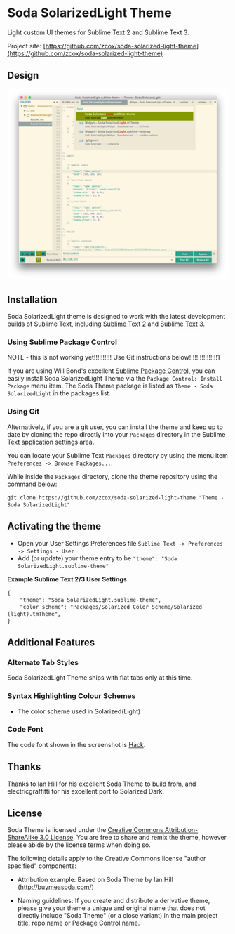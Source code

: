 # Soda SolarizedLight Theme

Light custom UI themes for Sublime Text 2 and Sublime Text 3.

Project site: [https://github.com/zcox/soda-solarized-light-theme](https://github.com/zcox/soda-solarized-light-theme)

## Design

![Soda SolarizedLight Theme](img/screenshot2.png)

## Installation

Soda SolarizedLight theme is designed to work with the latest development builds of Sublime Text, including [Sublime Text 2](http://www.sublimetext.com/dev) and [Sublime Text 3](http://www.sublimetext.com/3dev).

### Using Sublime Package Control

NOTE - this is not working yet!!!!!!!!!! Use Git instructions below!!!!!!!!!!!!!!!!1

If you are using Will Bond's excellent [Sublime Package Control](http://wbond.net/sublime_packages/package_control), you can easily install Soda SolarizedLight Theme via the `Package Control: Install Package` menu item. The Soda Theme package is listed as `Theme - Soda SolarizedLight` in the packages list.

### Using Git

Alternatively, if you are a git user, you can install the theme and keep up to date by cloning the repo directly into your `Packages` directory in the Sublime Text application settings area.

You can locate your Sublime Text `Packages` directory by using the menu item `Preferences -> Browse Packages...`.

While inside the `Packages` directory, clone the theme repository using the command below:

    git clone https://github.com/zcox/soda-solarized-light-theme "Theme - Soda SolarizedLight"


## Activating the theme

* Open your User Settings Preferences file `Sublime Text -> Preferences -> Settings - User`
* Add (or update) your theme entry to be  `"theme": "Soda SolarizedLight.sublime-theme"`

**Example Sublime Text 2/3 User Settings**

    {
        "theme": "Soda SolarizedLight.sublime-theme",
        "color_scheme": "Packages/Solarized Color Scheme/Solarized (light).tmTheme",
    }

## Additional Features

### Alternate Tab Styles

Soda SolarizedLight Theme ships with flat tabs only at this time.

### Syntax Highlighting Colour Schemes

* The color scheme used in Solarized(Light)

### Code Font

The code font shown in the screenshot is [Hack](http://sourcefoundry.org/hack/).

## Thanks

Thanks to Ian Hill for his excellent Soda Theme to build from, and electricgraffitti for his excellent port to Solarized Dark.

## License

Soda Theme is licensed under the [Creative Commons Attribution-ShareAlike 3.0 License](http://creativecommons.org/licenses/by-sa/3.0/). You are free to share and remix the theme, however please abide by the license terms when doing so.

The following details apply to the Creative Commons license "author specified" components:

* Attribution example: Based on Soda Theme by Ian Hill (http://buymeasoda.com/)

* Naming guidelines: If you create and distribute a derivative theme, please give your theme a unique and original name that does not directly include "Soda Theme" (or a close variant) in the main project title, repo name or Package Control name.
